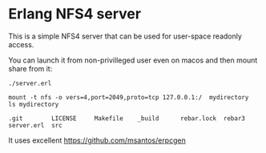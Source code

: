 Erlang NFS4 server
==================



This is a simple NFS4 server that can be used for user-space readonly access.

You can launch it from non-privilleged user even on macos and then mount share from it:

```
./server.erl
```


```
mount -t nfs -o vers=4,port=2049,proto=tcp 127.0.0.1:/  mydirectory
ls mydirectory

.git		LICENSE		Makefile	_build		rebar.lock	rebar3		server.erl	src
```


It uses excellent https://github.com/msantos/erpcgen


